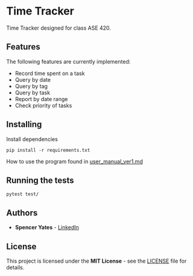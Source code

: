 # Time Tracker

Time Tracker designed for class ASE 420.

## Features

The following features are currently implemented:

- Record time spent on a task
- Query by date
- Query by tag
- Query by task
- Report by date range
- Check priority of tasks

## Installing

Install dependencies

``` 
pip install -r requirements.txt
```

How to use the program found in [user_manual_ver1.md](documents/manual/user_manual_ver1.md)

## Running the tests

```
pytest test/
```

## Authors

- **Spencer Yates** - [LinkedIn](https://www.linkedin.com/in/sdy329)

## License

This project is licensed under the **MIT License** - see the [LICENSE](LICENSE) file for details.
